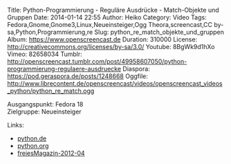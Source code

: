 Title: Python-Programmierung - Reguläre Ausdrücke - Match-Objekte und Gruppen
Date: 2014-01-14 22:55
Author: Heiko
Category: Video
Tags: Fedora,Gnome,Gnome3,Linux,Neueinsteiger,Ogg Theora,screencast,CC by-sa,Python,Programmierung,re
Slug: python_re_match_objekte_und_gruppen
Album: https://www.openscreencast.de
Duration: 310000
License: http://creativecommons.org/licenses/by-sa/3.0/
Youtube: 8BgWk9d1hXo
Vimeo: 82658034
Tumblr: http://openscreencast.tumblr.com/post/49958607050/python-programmierung-regulaere-ausdruecke
Diaspora: https://pod.geraspora.de/posts/1248668
Oggfile: http://www.librecontent.de/openscreencast/videos/openscreencast_videos_python/python_re_match.ogg

Ausgangspunkt: Fedora 18  
Zielgruppe: Neueinsteiger  

Links:

  * [python.de](http://www.python.de "Link zu Python.de")
  * [python.org](http://www.python.org "Link zu Python.org")
  * [freiesMagazin-2012-04](http://www.freiesmagazin.de/freiesMagazin-2012-04 "Link zu freiesmagazin.de")

